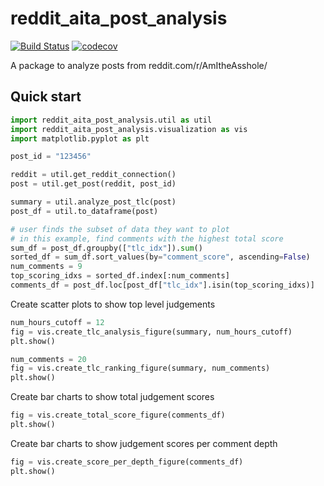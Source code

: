 # reddit_aita_post_analysis

[![Build Status](https://github.com/stevenaleung/reddit_aita_post_analysis/actions/workflows/ci.yml/badge.svg?branch=main)](https://github.com/stevenaleung/reddit_aita_post_analysis/actions/workflows/ci.yml?query=branch%3Amain)
[![codecov](https://codecov.io/gh/stevenaleung/reddit_aita_post_analysis/branch/main/graph/badge.svg?token=36E0JH5GYV)](https://codecov.io/gh/stevenaleung/reddit_aita_post_analysis)


A package to analyze posts from reddit.com/r/AmItheAsshole/

## Quick start

```python
import reddit_aita_post_analysis.util as util
import reddit_aita_post_analysis.visualization as vis
import matplotlib.pyplot as plt

post_id = "123456"

reddit = util.get_reddit_connection()
post = util.get_post(reddit, post_id)

summary = util.analyze_post_tlc(post)
post_df = util.to_dataframe(post)

# user finds the subset of data they want to plot
# in this example, find comments with the highest total score
sum_df = post_df.groupby(["tlc_idx"]).sum()
sorted_df = sum_df.sort_values(by="comment_score", ascending=False)
num_comments = 9
top_scoring_idxs = sorted_df.index[:num_comments]
comments_df = post_df.loc[post_df["tlc_idx"].isin(top_scoring_idxs)]
```

Create scatter plots to show top level judgements 
```python
num_hours_cutoff = 12
fig = vis.create_tlc_analysis_figure(summary, num_hours_cutoff)
plt.show()

num_comments = 20
fig = vis.create_tlc_ranking_figure(summary, num_comments)
plt.show()
```

Create bar charts to show total judgement scores
```python
fig = vis.create_total_score_figure(comments_df)
plt.show()
```

Create bar charts to show judgement scores per comment depth
```python
fig = vis.create_score_per_depth_figure(comments_df)
plt.show()
```
